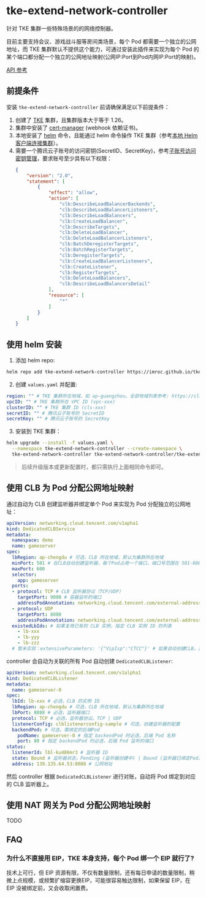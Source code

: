 # tke-extend-network-controller

针对 TKE 集群一些特殊场景的的网络控制器。

目前主要支持会议、游戏战斗服等房间类场景，每个 Pod 都需要一个独立的公网地址，而 TKE 集群默认不提供这个能力，可通过安装此插件来实现为每个 Pod 的某个端口都分配一个独立的公网地址映射(公网IP:Port到Pod内网IP:Port的映射)。

[API 参考](docs/api.md)

## 前提条件

安装 `tke-extend-network-controller` 前请确保满足以下前提条件：
1. 创建了 [TKE](https://cloud.tencent.com/product/tke) 集群，且集群版本大于等于 1.26。
2. 集群中安装了 [cert-manager](https://cert-manager.io/docs/installation/) (webhook 依赖证书)。
3. 本地安装了 [helm](https://helm.sh) 命令，且能通过 helm 命令操作 TKE 集群（参考[本地 Helm 客户端连接集群](https://cloud.tencent.com/document/product/457/32731)）。
4. 需要一个腾讯云子账号的访问密钥(SecretID、SecretKey)，参考[子账号访问密钥管理](https://cloud.tencent.com/document/product/598/37140)，要求账号至少具有以下权限：
    ```json
    {
        "version": "2.0",
        "statement": [
            {
                "effect": "allow",
                "action": [
                    "clb:DescribeLoadBalancerBackends",
                    "clb:DescribeLoadBalancerListeners",
                    "clb:DescribeLoadBalancers",
                    "clb:CreateLoadBalancer",
                    "clb:DescribeTargets",
                    "clb:DeleteLoadBalancer",
                    "clb:DeleteLoadBalancerListeners",
                    "clb:BatchDeregisterTargets",
                    "clb:BatchRegisterTargets",
                    "clb:DeregisterTargets",
                    "clb:CreateLoadBalancerListeners",
                    "clb:CreateListener",
                    "clb:RegisterTargets",
                    "clb:DeleteLoadBalancers",
                    "clb:DescribeLoadBalancersDetail"
                ],
                "resource": [
                    "*"
                ]
            }
        ]
    }
    ```

## 使用 helm 安装

1. 添加 helm repo:

```bash
helm repo add tke-extend-network-controller https://imroc.github.io/tke-extend-network-controller
```

2. 创建 `values.yaml` 并配置:

```yaml
region: "" # TKE 集群所在地域，如 ap-guangzhou。全部地域列表参考: https://cloud.tencent.com/document/product/213/6091
vpcID: "" # TKE 集群所在 VPC ID (vpc-xxx)
clusterID: "" # TKE 集群 ID (cls-xxx)
secretID: "" # 腾讯云子账号的 SecretID
secretKey: "" # 腾讯云子账号的 SecretKey
```

3. 安装到 TKE 集群：
```bash
helm upgrade --install -f values.yaml \
  --namespace tke-extend-network-controller --create-namespace \
  tke-extend-network-controller tke-extend-network-controller/tke-extend-network-controller
```

> 后续升级版本或更新配置时，都只需执行上面相同命令即可。

## 使用 CLB 为 Pod 分配公网地址映射

通过自动为 CLB 创建监听器并绑定单个 Pod 来实现为 Pod 分配独立的公网地址：

```yaml
apiVersion: networking.cloud.tencent.com/v1apha1
kind: DedicatedCLBService
metadata:
  namespace: demo
  name: gameserver
spec:
  lbRegion: ap-chengdu # 可选，CLB 所在地域，默认为集群所在地域
  minPort: 501 # 在CLB自动创建监听器，每个Pod占用一个端口，端口号范围在 501-600
  maxPort: 600
  selector:
    app: gameserver
  ports:
  - protocol: TCP # CLB 监听器协议（TCP/UDP）
    targetPort: 9000 # 容器监听的端口
    addressPodAnnotation: networking.cloud.tencent.com/external-address-9000 # 可选，将外部地址注入到pod的annotation中
  - protocol: UDP
    targetPort: 8000
    addressPodAnnotation: networking.cloud.tencent.com/external-address-8080
  existedLbIds: # 如果复用已有的 CLB 实例，指定 CLB 实例 ID 的列表
    - lb-xxx
    - lb-yyy
    - lb-zzz
  # 暂未实现：extensiveParameters: '{"VipIsp":"CTCC"}' # 如果自动创建CLB，指定购买CLB接口的参数: https://cloud.tencent.com/document/product/214/30692
```

controller 会自动为关联的所有 Pod 自动创建 `DedicatedCLBListener`:

```yaml
apiVersion: networking.cloud.tencent.com/v1alpha1
kind: DedicatedCLBListener
metadata:
  name: gameserver-0
spec:
  lbId: lb-xxx # 必选，CLB 的实例 ID
  lbRegion: ap-chengdu # 可选，CLB 所在地域，默认为集群所在地域
  lbPort: 8088 # 必选，监听器端口
  protocol: TCP # 必选，监听器协议。TCP | UDP
  listenerConfig: clblistenerconfig-sample # 可选，创建监听器的配置
  backendPod: # 可选，需绑定的后端Pod
    podName: gameserver-0 # 指定 backendPod 时必选，后端 Pod 名称
    port: 80 # 指定 backendPod 时必选，后端 Pod 监听的端口
status:
  listenerId: lbl-ku486mr3 # 监听器 ID
  state: Bound # 监听器状态，Pending (监听器创建中) | Bound (监听器已绑定Pod) | Available (监听器已创建但还未绑定Pod) | Deleting (监听器删除中)
  address: 139.135.64.53:8088 # 公网地址
```

然后 controller 根据 `DedicatedCLBListener` 进行对账，自动将 Pod 绑定到对应的 CLB 监听器上。

## 使用 NAT 网关为 Pod 分配公网地址映射

TODO

## FAQ

### 为什么不直接用 EIP，TKE 本身支持，每个 Pod 绑一个 EIP 就行了?

技术上可行，但 EIP 资源有限，不仅有数量限制，还有每日申请的数量限制，稍微上点规模，或频繁扩缩容更换EIP，可能很容易触达限制，如果保留 EIP，在 EIP 没被绑定前，又会收取闲置费。
